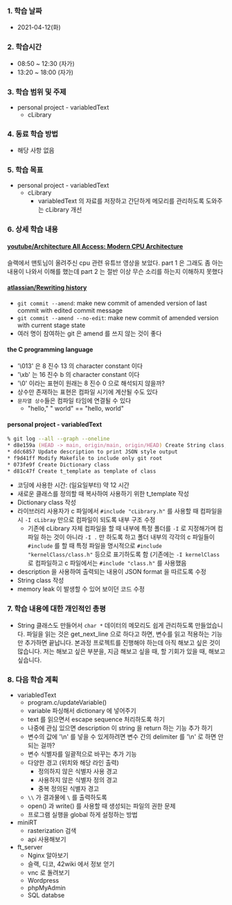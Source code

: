 ### 1. 학습 날짜

- 2021-04-12(화)

### 2. 학습시간

- 08:50 ~ 12:30 (자가)
- 13:20 ~ 18:00 (자가)

### 3. 학습 범위 및 주제

- personal project - variabledText
  - cLibrary

### 4. 동료 학습 방법

- 해당 사항 없음

### 5. 학습 목표

- personal project - variabledText
  - cLibrary
    - variabledText 의 자료를 저장하고 간단하게 메모리를 관리하도록 도와주는 cLibrary 개선

### 6. 상세 학습 내용

#### [youtube/Architecture All Access: Modern CPU Architecture](https://www.youtube.com/watch?v=vgPFzblBh7w)

슬랙에서 맨토님이 올려주신 cpu 관련 유튜브 영상을 보았다. part 1 은 그래도 좀 아는 내용이 나와서 이해를 했는데 part 2 는 절반 이상 무슨 소리를 하는지 이해하지 못했다

#### [atlassian/Rewriting history](https://www.atlassian.com/git/tutorials/rewriting-history)

- `git commit --amend`: make new commit of amended version of last commit with edited commit message
- `git commit --amend --no-edit`: make new commit of amended version with current stage state
- 여러 명이 참여하는 git 은 amend 를 쓰지 않는 것이 좋다

#### the C programming language

- '\013' 은 8 진수 13 의 character constant 이다
- '\xb' 는 16 진수 b 의 character constant 이다
- '\0' 이라는 표현이 원래는 8 진수 0 으로 해석되지 않을까?
- 상수만 존재하는 표현은 컴파일 시기에 계산될 수도 있다
- `문자열 상수`들은 컴파일 타임에 연결될 수 있다
  - "hello," " world" == "hello, world"

#### personal project - variabledText

```zsh
% git log --all --graph --oneline
* d8e159a (HEAD -> main, origin/main, origin/HEAD) Create String class, Fix a bug.
* ddc6857 Update description to print JSON style output
* f9d41ff Modify Makefile to include only git root
* 073fe9f Create Dictionary class
* d81c47f Create t_template as template of class
```

- 코딩에 사용한 시간: (일요일부터) 약 12 시간
- 새로운 클래스를 정의할 때 복사하여 사용하기 위한 t\_template 작성
- Dictionary class 작성
- 라이브러리 사용자가 c 파일에서 `#include "cLibrary.h"` 를 사용할 때 컴파일을 시 `-I cLibray` 만으로 컴파일이 되도록 내부 구조 수정
  - 기존에 cLibrary 자체 컴파일을 할 때 내부에 특정 폴더를 `-I` 로 지정해가며 컴파일 하는 것이 아니라 `-I .` 만 하도록 하고 폴더 내부의 각각의 c 파일들이 `#include` 를 할 때 특정 파일을 명시적으로 `#include "kernelClass/class.h"` 등으로 표기하도록 함 (기존에는 `-I kernelClass` 로 컴파일하고 c 파일에서는 `#include "class.h"` 를 사용했음
- description 을 사용하여 출력되는 내용이 JSON format 을 따르도록 수정
- String class 작성
- memory leak 이 발생할 수 있어 보이던 코드 수정

### 7. 학습 내용에 대한 개인적인 총평

- String 클래스도 만들어서 `char *` 데이터의 메모리도 쉽게 관리하도록 만들었습니다. 파일을 읽는 것은 get\_next\_line 으로 하다고 하면, 변수를 읽고 적용하는 기능만 추가하면 끝납니다. 본과정 프로젝트를 진행해야 하는데 아직 해보고 싶은 것이 많습니다. 저는 해보고 싶은 부분을, 지금 해보고 싶을 때, 할 기회가 있을 때, 해보고 싶습니다.

### 8. 다음 학습 계획

- variabledText
  - program.c/updateVariable()
  - variable 파싱해서 dictionary 에 넣어주기
  - text 를 읽으면서 escape sequence 처리하도록 하기
  - 나중에 관심 있으면 description 이 string 을 return 하는 기능 추가
하기
  - 변수의 값에 '\n' 를 넣을 수 있게하려면 변수 간의 delimiter 를 '\n' 로 하면 안되는 걸까?
  - 변수 식별자를 일괄적으로 바꾸는 추가 기능
  - 다양한 경고 (위치와 해당 라인 출력)
    - 정의하지 않은 식별자 사용 경고
    - 사용하지 않은 식별자 정의 경고
    - 중복 정의된 식별자 경고
  - `\\` 가 결과물에 `\` 를 출력하도록
  - open() 과 write() 를 사용할 때 생성되는 파일의 권한 문제
  - 프로그램 실행을 global 하게 설정하는 방법
- miniRT
  - rasterization 검색
  - api 사용해보기
- ft\_server
  - Nginx 알아보기
  - 슬랙, 디코, 42wiki 에서 정보 얻기
  - vnc 로 돌려보기
  - Wordpress
  - phpMyAdmin
  - SQL databse
